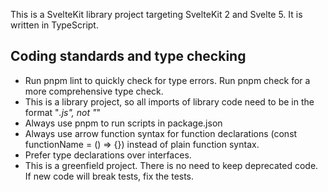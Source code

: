 This is a SvelteKit library project targeting SvelteKit 2 and Svelte 5. It is written in TypeScript.

## Coding standards and type checking

- Run pnpm lint to quickly check for type errors. Run pnpm check for a more comprehensive type check.
- This is a library project, so all imports of library code need to be in the format "_.js", not "_"
- Always use pnpm to run scripts in package.json
- Always use arrow function syntax for function declarations (const functionName = () => {}) instead of plain function syntax.
- Prefer type declarations over interfaces.
- This is a greenfield project. There is no need to keep deprecated code. If new code will break tests, fix the tests.
